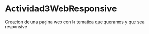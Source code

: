 # Actividad3WebResponsive
Creacion de una pagina web con la tematica que queramos y que sea responsive
